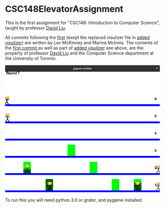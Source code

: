 # CSC148ElevatorAssignment
This is the first assignment for "CSC148: Introduction to Computer Science", taught by professor [David Liu](https://www.cs.toronto.edu/~david/).

All commits following the [first](https://github.com/CaptainLeviathan/CSC148ElevatorAssignmnt/commit/f0375238b5e57a0e688da16c969ebb2f4cf06c77) (exept the replaced visulizer file in [added visulizer](https://github.com/CaptainLeviathan/CSC148ElevatorAssignment/commit/d676b1e35b69059bc34eaed8072758e121d50e35))
are written by Lev McKinney and Marina McInnis. The contents of the [first commit](https://github.com/CaptainLeviathan/CSC148ElevatorAssignmnt/commit/f0375238b5e57a0e688da16c969ebb2f4cf06c77),as well as part of [added visulizer](https://github.com/CaptainLeviathan/CSC148ElevatorAssignment/commit/d676b1e35b69059bc34eaed8072758e121d50e35) see above, are the property of professor [David Liu](https://www.cs.toronto.edu/~david/) and the Computer Science department at the University of Toronto.

![Elevator Simulator](https://github.com/CaptainLeviathan/CSC148ElevatorAssignment/blob/master/running_simulation.png)

To run this you will need python 3.0 or grater, and pygame installed.
